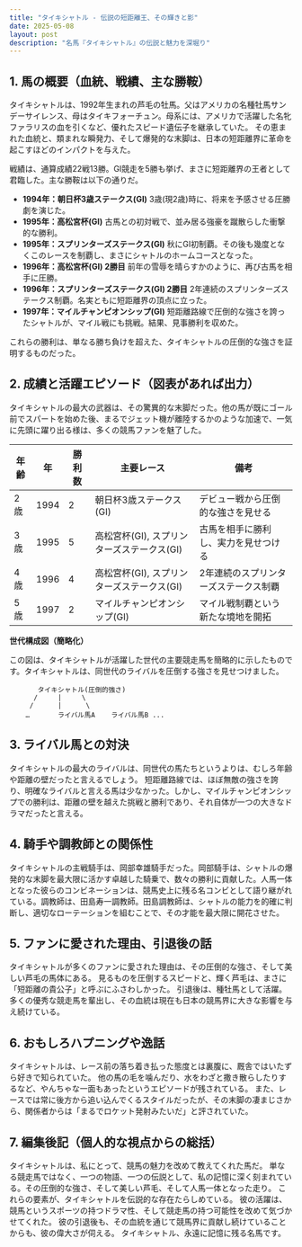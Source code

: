 ```yaml
---
title: "タイキシャトル - 伝説の短距離王、その輝きと影"
date: 2025-05-08
layout: post
description: "名馬『タイキシャトル』の伝説と魅力を深堀り"
---
```


## 1. 馬の概要（血統、戦績、主な勝鞍）

タイキシャトルは、1992年生まれの芦毛の牡馬。父はアメリカの名種牡馬サンデーサイレンス、母はタイキフォーチュン。母系には、アメリカで活躍した名牝ファラリスの血を引くなど、優れたスピード遺伝子を継承していた。  その恵まれた血統と、類まれな瞬発力、そして爆発的な末脚は、日本の短距離界に革命を起こすほどのインパクトを与えた。

戦績は、通算成績22戦13勝。GI競走を5勝も挙げ、まさに短距離界の王者として君臨した。主な勝鞍は以下の通りだ。

* **1994年：朝日杯3歳ステークス(GI)**  3歳(現2歳)時に、将来を予感させる圧勝劇を演じた。
* **1995年：高松宮杯(GI)**  古馬との初対戦で、並み居る強豪を蹴散らした衝撃的な勝利。
* **1995年：スプリンターズステークス(GI)**  秋にGI初制覇。その後も幾度となくこのレースを制覇し、まさにシャトルのホームコースとなった。
* **1996年：高松宮杯(GI) 2勝目**  前年の雪辱を晴らすかのように、再び古馬を相手に圧勝。
* **1996年：スプリンターズステークス(GI) 2勝目**  2年連続のスプリンターズステークス制覇。名実ともに短距離界の頂点に立った。
* **1997年：マイルチャンピオンシップ(GI)**  短距離路線で圧倒的な強さを誇ったシャトルが、マイル戦にも挑戦。結果、見事勝利を収めた。

これらの勝利は、単なる勝ち負けを超えた、タイキシャトルの圧倒的な強さを証明するものだった。


## 2. 成績と活躍エピソード（図表があれば出力）

タイキシャトルの最大の武器は、その驚異的な末脚だった。他の馬が既にゴール前でスパートを始めた後、まるでジェット機が離陸するかのような加速で、一気に先頭に躍り出る様は、多くの競馬ファンを魅了した。

| 年齢 | 年 | 勝利数 | 主要レース | 備考 |
|---|---|---|---|---|
| 2歳 | 1994 | 2 | 朝日杯3歳ステークス(GI) | デビュー戦から圧倒的な強さを見せる |
| 3歳 | 1995 | 5 | 高松宮杯(GI), スプリンターズステークス(GI) | 古馬を相手に勝利し、実力を見せつける |
| 4歳 | 1996 | 4 | 高松宮杯(GI), スプリンターズステークス(GI) | 2年連続のスプリンターズステークス制覇 |
| 5歳 | 1997 | 2 | マイルチャンピオンシップ(GI) | マイル戦制覇という新たな境地を開拓 |


**世代構成図（簡略化）**

この図は、タイキシャトルが活躍した世代の主要競走馬を簡略的に示したものです。タイキシャトルは、同世代のライバルを圧倒する強さを見せつけました。

```
       タイキシャトル(圧倒的強さ)
      /     |     \
     /      |      \
    …       ライバル馬A    ライバル馬B ...
```


## 3. ライバル馬との対決

タイキシャトルの最大のライバルは、同世代の馬たちというよりは、むしろ年齢や距離の壁だったと言えるでしょう。  短距離路線では、ほぼ無敵の強さを誇り、明確なライバルと言える馬は少なかった。しかし、マイルチャンピオンシップでの勝利は、距離の壁を越えた挑戦と勝利であり、それ自体が一つの大きなドラマだったと言える。


## 4. 騎手や調教師との関係性

タイキシャトルの主戦騎手は、岡部幸雄騎手だった。岡部騎手は、シャトルの爆発的な末脚を最大限に活かす卓越した騎乗で、数々の勝利に貢献した。人馬一体となった彼らのコンビネーションは、競馬史上に残る名コンビとして語り継がれている。調教師は、田島寿一調教師。田島調教師は、シャトルの能力を的確に判断し、適切なローテーションを組むことで、その才能を最大限に開花させた。


## 5. ファンに愛された理由、引退後の話

タイキシャトルが多くのファンに愛された理由は、その圧倒的な強さ、そして美しい芦毛の馬体にある。  見るものを圧倒するスピードと、輝く芦毛は、まさに「短距離の貴公子」と呼ぶにふさわしかった。  引退後は、種牡馬として活躍。多くの優秀な競走馬を輩出し、その血統は現在も日本の競馬界に大きな影響を与え続けている。


## 6. おもしろハプニングや逸話

タイキシャトルは、レース前の落ち着き払った態度とは裏腹に、厩舎ではいたずら好きで知られていた。  他の馬の毛を噛んだり、水をわざと撒き散らしたりするなど、やんちゃな一面もあったというエピソードが残されている。  また、レースでは常に後方から追い込んでくるスタイルだったが、その末脚の凄まじさから、関係者からは「まるでロケット発射みたいだ」と評されていた。


## 7. 編集後記（個人的な視点からの総括）

タイキシャトルは、私にとって、競馬の魅力を改めて教えてくれた馬だ。  単なる競走馬ではなく、一つの物語、一つの伝説として、私の記憶に深く刻まれている。その圧倒的な強さ、そして美しい芦毛、そして人馬一体となった走り。  これらの要素が、タイキシャトルを伝説的な存在たらしめている。  彼の活躍は、競馬というスポーツの持つドラマ性、そして競走馬の持つ可能性を改めて気づかせてくれた。  彼の引退後も、その血統を通じて競馬界に貢献し続けていることからも、彼の偉大さが伺える。  タイキシャトル、永遠に記憶に残る名馬です。
